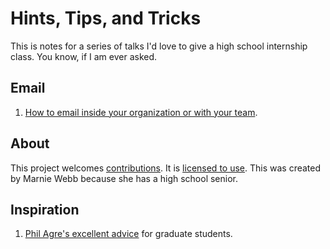 # Hints, Tips, and Tricks

This is notes for a series of talks I'd love to give a high school internship class. You know, if I am ever asked.


## Email

1. [How to email inside your organization or with your team](email/how-to-email-org.md).

## About 

This project welcomes [contributions](CONTRIBUTING.md). It is [licensed to use](LICENSE). 
This was created by Marnie Webb because she has a high school senior. 

## Inspiration

1. [Phil Agre's excellent advice](https://pages.gseis.ucla.edu/faculty/agre/) for graduate students.
